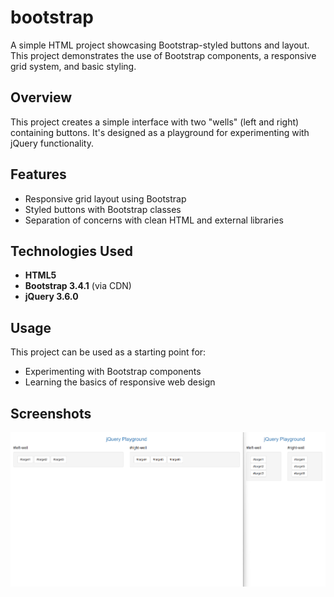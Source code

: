 # bootstrap
A simple HTML project showcasing Bootstrap-styled buttons and layout. This project demonstrates the use of Bootstrap components, a responsive grid system, and basic styling.

## Overview
This project creates a simple interface with two "wells" (left and right) containing buttons. It's designed as a playground for experimenting with jQuery functionality.

## Features
- Responsive grid layout using Bootstrap
- Styled buttons with Bootstrap classes
- Separation of concerns with clean HTML and external libraries

## Technologies Used
- **HTML5**
- **Bootstrap 3.4.1** (via CDN)
- **jQuery 3.6.0**

## Usage
This project can be used as a starting point for:
- Experimenting with Bootstrap components
- Learning the basics of responsive web design


## Screenshots
<div align="center">
    <img src="./image.png" alt="Preview Image">
</div>
